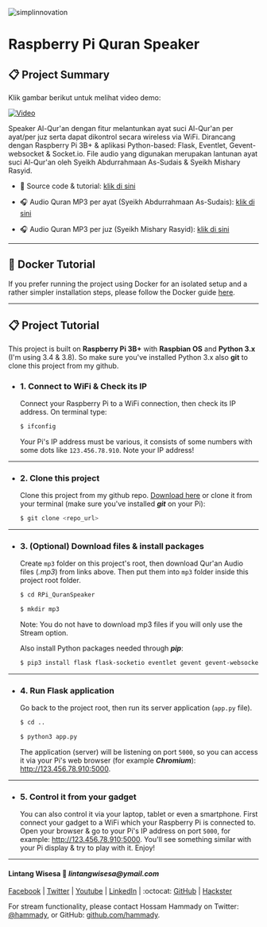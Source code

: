 ![simplinnovation](https://4.bp.blogspot.com/-f7YxPyqHAzY/WJ6VnkvE0SI/AAAAAAAADTQ/0tDQPTrVrtMAFT-q-1-3ktUQT5Il9FGdQCLcB/s350/simpLINnovation1a.png)

# Raspberry Pi Quran Speaker

## 📋 Project Summary

Klik gambar berikut untuk melihat video demo:

[![Video](https://img.youtube.com/vi/D82XjlrCjbE/0.jpg)](https://youtu.be/D82XjlrCjbE)

Speaker Al-Qur'an dengan fitur melantunkan ayat suci Al-Qur'an per ayat/per juz serta dapat dikontrol secara wireless via WiFi. Dirancang dengan Raspberry Pi 3B+ & aplikasi Python-based: Flask, Eventlet, Gevent-websocket & Socket.io. File audio yang digunakan merupakan lantunan ayat suci Al-Qur'an oleh Syeikh Abdurrahmaan As-Sudais & Syeikh Mishary Rasyid.

- 📝 Source code & tutorial: 
[klik di sini](https://github.com/LintangWisesa/RPi_QuranSpeaker)

- 🎧 Audio Quran MP3 per ayat (Syeikh Abdurrahmaan As-Sudais):
[klik di sini](https://everyayah.com/data/Abdurrahmaan_As-Sudais_64kbps/)

- 🎧 Audio Quran MP3 per juz (Syeikh Mishary Rasyid):
[klik di sini](https://ia800402.us.archive.org/16/items/MisharyRasyidPerJuz/Mishary/)

<hr>

## 🐳 Docker Tutorial

If you prefer running the project using Docker for an isolated setup
and a rather simpler installation steps, please follow the Docker guide
[here](docker.md).

<hr>

## 📋 Project Tutorial

This project is built on __Raspberry Pi 3B+__ with __Raspbian OS__ and __Python 3.x__ (I'm using 3.4 & 3.8). So make sure you've installed Python 3.x also __git__ to clone this project from my github.

- ### 1. Connect to WiFi & Check its IP

    Connect your Raspberry Pi to a WiFi connection, then check its IP address. On terminal type:

    ```bash
    $ ifconfig
    ```

    Your Pi's IP address must be various, it consists of some numbers with some dots like ```123.456.78.910```. Note your IP address!

<hr>

- ### 2. Clone this project

    Clone this project from my github repo. [Download here](https://github.com/LintangWisesa/RPi_QuranSpeaker) or clone it from your terminal (make sure you've installed *__git__* on your Pi):

    ```bash
    $ git clone <repo_url>
    ```
    
<hr>

- ### 3. (Optional) Download files & install packages

    Create ```mp3``` folder on this project's root, then download Qur'an Audio files (_.mp3_) from links above. Then put them into ```mp3``` folder inside this project root folder.

    ```bash
    $ cd RPi_QuranSpeaker

    $ mkdir mp3
    ```

    Note: You do not have to download mp3 files if you will only use the Stream option.

    Also install Python packages needed through __*pip*__:

    ```bash
    $ pip3 install flask flask-socketio eventlet gevent gevent-websocket python-vlc
    ```

<hr>

- ### 4. Run Flask application

    Go back to the project root, then run its server application (```app.py``` file).

    ```bash
    $ cd ..

    $ python3 app.py
    ```

    The application (server) will be listening on port ```5000```, so you can access it via your Pi's web browser (for example *__Chromium__*): http://123.456.78.910:5000.

<hr>

- ### 5. Control it from your gadget

    You can also control it via your laptop, tablet or even a smartphone. First connect your gadget to a WiFi which your Raspberry Pi is connected to. Open your browser & go to your Pi's IP address on port ```5000```, for example: http://123.456.78.910:5000. You'll see something similar with your Pi display & try to play with it. Enjoy!

<hr>

#### Lintang Wisesa :love_letter: _lintangwisesa@ymail.com_

[Facebook](https://www.facebook.com/lintangbagus) | 
[Twitter](https://twitter.com/Lintang_Wisesa) |
[Youtube](https://www.youtube.com/user/lintangbagus) |
[LinkedIn](https://www.linkedin.com/in/lintangwisesa/) | 
:octocat: [GitHub](https://github.com/LintangWisesa) |
[Hackster](https://www.hackster.io/lintangwisesa)

For stream functionality, please contact Hossam Hammady on Twitter: [@hammady](https://twitter.com/hammady), or GitHub: [github.com/hammady](https://github.com/hammady).

